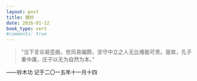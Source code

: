 ```yaml
---
layout: post
title: 摘抄
date: 2016-01-12
book_type: vert
#comments: true
---
```


>“当下言论易歪曲，世风易偏颇，坚守中立之人无比难能可贵。是故，孔子重中庸，庄子以无为自然为本。”

——铃木功 记于二〇一五年十一月十四
